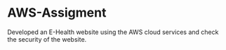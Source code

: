 # AWS-Assigment
Developed an E-Health website using the AWS cloud services and check the security of the website.

